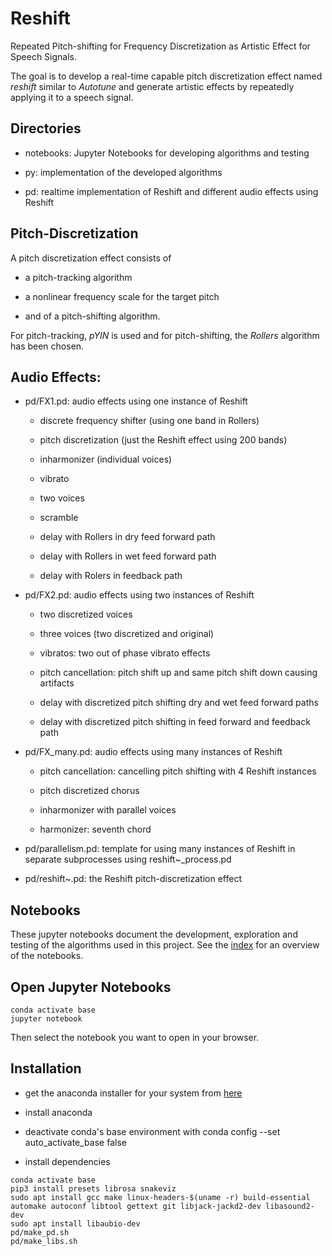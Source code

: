Reshift
=======

Repeated Pitch-shifting for Frequency Discretization as Artistic Effect for Speech Signals.

The goal is to develop a real-time capable pitch discretization effect named *reshift*  similar to *Autotune* and generate artistic effects by repeatedly applying it to a speech signal.


Directories
-----------

* notebooks: Jupyter Notebooks for developing algorithms and testing

* py: implementation of the developed algorithms

* pd: realtime implementation of Reshift and different audio effects using Reshift


Pitch-Discretization
--------------------

A pitch discretization effect consists of

* a pitch-tracking algorithm

* a nonlinear frequency scale for the target pitch

* and of a pitch-shifting algorithm.

For pitch-tracking, *pYIN* is used and for pitch-shifting, the *Rollers* algorithm has been chosen.


Audio Effects:
--------------

* pd/FX1.pd: audio effects using one instance of Reshift

    - discrete frequency shifter (using one band in Rollers)
    
    - pitch discretization (just the Reshift effect using 200 bands)
    
    - inharmonizer (individual voices)
    
    - vibrato
    
    - two voices
    
    - scramble
    
    - delay with Rollers in dry feed forward path
    
    - delay with Rollers in wet feed forward path
    
    - delay with Rolers in feedback path

* pd/FX2.pd: audio effects using two instances of Reshift

    - two discretized voices
    
    - three voices (two discretized and original)
    
    - vibratos: two out of phase vibrato effects
    
    - pitch cancellation: pitch shift up and same pitch shift down causing artifacts
    
    - delay with discretized pitch shifting dry and wet feed forward paths
    
    - delay with discretized pitch shifting in feed forward and feedback path

* pd/FX_many.pd: audio effects using many instances of Reshift

    - pitch cancellation: cancelling pitch shifting with 4 Reshift instances
    
    - pitch discretized chorus
    
    - inharmonizer with parallel voices
    
    - harmonizer: seventh chord

* pd/parallelism.pd: template for using many instances of Reshift in separate subprocesses using reshift~_process.pd

* pd/reshift~.pd: the Reshift pitch-discretization effect


Notebooks
---------

These jupyter notebooks document the development, exploration and testing of the algorithms used in this project.
See the [index](notebooks/Index.ipynb) for an overview of the notebooks.


Open Jupyter Notebooks
----------------------

```
conda activate base
jupyter notebook
```

Then select the notebook you want to open in your browser.


Installation
-----------

* get the anaconda installer for your system from [here](https://www.anaconda.com/products/individual)

* install anaconda

* deactivate conda's base environment with
        conda config --set auto_activate_base false

* install dependencies

```
conda activate base
pip3 install presets librosa snakeviz
sudo apt install gcc make linux-headers-$(uname -r) build-essential automake autoconf libtool gettext git libjack-jackd2-dev libasound2-dev
sudo apt install libaubio-dev
pd/make_pd.sh
pd/make_libs.sh
```

